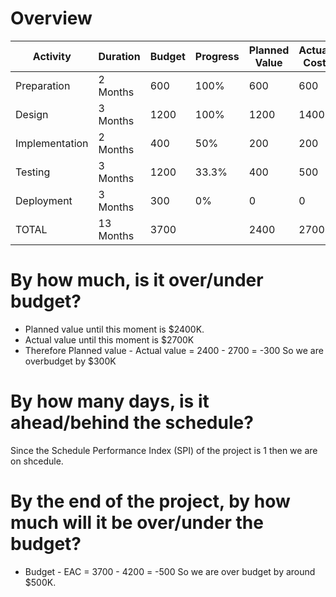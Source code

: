 # Overview
| Activity       | Duration  | Budget | Progress | Planned Value | Actual Cost | Earned Value | CV   | SV | CPI  | SPI | EAC  |
|----------------|-----------|--------|----------|---------------|-------------|--------------|------|----|------|-----|------|
| Preparation    | 2 Months  | 600    | 100%     | 600           | 600         | 600          | 0    | 0  | 1    | 1   | 600  |
| Design         | 3 Months  | 1200   | 100%     | 1200          | 1400        | 1200         | -200 | 0  | 0.85 | 1   | 1400 |
| Implementation | 2 Months  | 400    | 50%      | 200           | 200         | 200          | 0    | 0  | 1    | 1   | 400  |
| Testing        | 3 Months  | 1200   | 33.3%    | 400           | 500         | 400          | -100 | 0  | 0.8  | 1   | 1500 |
| Deployment     | 3 Months  | 300    | 0%       | 0             | 0           | 0            | 0    | 0  | 0    | 0   | 300  |
| TOTAL          | 13 Months | 3700   |          | 2400          | 2700        | 2400         | -300 | 0  | 0.89 | 1   | 4200 |

# By how much, is it over/under budget?
- Planned value until this moment is $2400K.
- Actual value until this moment is $2700K
- Therefore Planned value - Actual value = 2400 - 2700 = -300
    So we are overbudget by $300K

# By how many days, is it ahead/behind the schedule?
Since the Schedule Performance Index (SPI) of the project is 1 then we are on shcedule.

# By the end of the project, by how much will it be over/under the budget?
- Budget - EAC = 3700 - 4200 = -500
So we are over budget by around $500K.